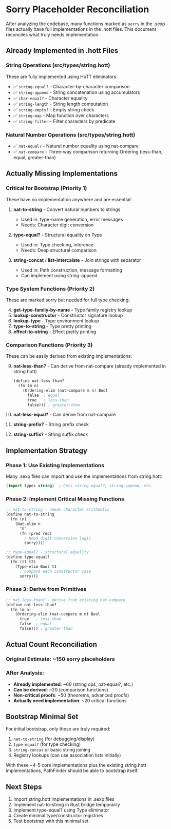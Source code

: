 # Sorry Placeholder Reconciliation

After analyzing the codebase, many functions marked as `sorry` in the .sexp files actually have full implementations in the .hott files. This document reconciles what truly needs implementation.

## Already Implemented in .hott Files

### String Operations (src/types/string.hott)
These are fully implemented using HoTT eliminators:
- ✅ `string-equal?` - Character-by-character comparison
- ✅ `string-append` - String concatenation using accumulators  
- ✅ `char-equal?` - Character equality
- ✅ `string-length` - String length computation
- ✅ `string-empty?` - Empty string check
- ✅ `string-map` - Map function over characters
- ✅ `string-filter` - Filter characters by predicate

### Natural Number Operations (src/types/string.hott)
- ✅ `nat-equal?` - Natural number equality using nat-compare
- ✅ `nat-compare` - Three-way comparison returning Ordering (less-than, equal, greater-than)

## Actually Missing Implementations

### Critical for Bootstrap (Priority 1)
These have no implementation anywhere and are essential:

1. **nat-to-string** - Convert natural numbers to strings
   - Used in: type-name generation, error messages
   - Needs: Character digit conversion

2. **type-equal?** - Structural equality on Type
   - Used in: Type checking, inference
   - Needs: Deep structural comparison

3. **string-concat** / **list-intercalate** - Join strings with separator
   - Used in: Path construction, message formatting
   - Can implement using string-append

### Type System Functions (Priority 2)
These are marked sorry but needed for full type checking:

4. **get-type-family-by-name** - Type family registry lookup
5. **lookup-constructor** - Constructor signature lookup
6. **lookup-type** - Type environment lookup
7. **type-to-string** - Type pretty printing
8. **effect-to-string** - Effect pretty printing

### Comparison Functions (Priority 3)
These can be easily derived from existing implementations:

9. **nat-less-than?** - Can derive from nat-compare (already implemented in string.hott)
   ```lisp
   (define nat-less-than?
     (fn (m n)
       (Ordering-elim (nat-compare m n) Bool
         false  ; equal
         true   ; less-than
         false))) ; greater-than
   ```

10. **nat-less-equal?** - Can derive from nat-compare
11. **string-prefix?** - String prefix check
12. **string-suffix?** - String suffix check

## Implementation Strategy

### Phase 1: Use Existing Implementations
Many .sexp files can import and use the implementations from string.hott:
```lisp
(import types string)  ; Gets string-equal?, string-append, etc.
```

### Phase 2: Implement Critical Missing Functions
```lisp
;; nat-to-string - needs character arithmetic
(define nat-to-string
  (fn (n)
    (Nat-elim n
      "0"
      (fn (pred rec)
        ; Need digit conversion logic
        sorry))))

;; type-equal? - structural equality
(define type-equal?
  (fn (t1 t2)
    (Type-elim Bool t1
      ; Compare each constructor case
      sorry)))
```

### Phase 3: Derive from Primitives
```lisp
;; nat-less-than? - derive from existing nat-compare
(define nat-less-than?
  (fn (m n)
    (Ordering-elim (nat-compare m n) Bool
      true   ; less-than
      false  ; equal
      false))) ; greater-than
```

## Actual Count Reconciliation

### Original Estimate: ~150 sorry placeholders
### After Analysis:
- **Already implemented**: ~60 (string ops, nat-equal?, etc.)
- **Can be derived**: ~20 (comparison functions)
- **Non-critical proofs**: ~50 (theorems, advanced proofs)
- **Actually need implementation**: ~20 critical functions

## Bootstrap Minimal Set

For initial bootstrap, only these are truly required:
1. `nat-to-string` (for debugging/display)
2. `type-equal?` (for type checking)
3. `string-concat` or basic string joining
4. Registry lookups (can use association lists initially)

With these ~4-5 core implementations plus the existing string.hott implementations, PathFinder should be able to bootstrap itself.

## Next Steps

1. Import string.hott implementations in .sexp files
2. Implement nat-to-string in Rust bridge temporarily
3. Implement type-equal? using Type eliminator
4. Create minimal type/constructor registries
5. Test bootstrap with this minimal set